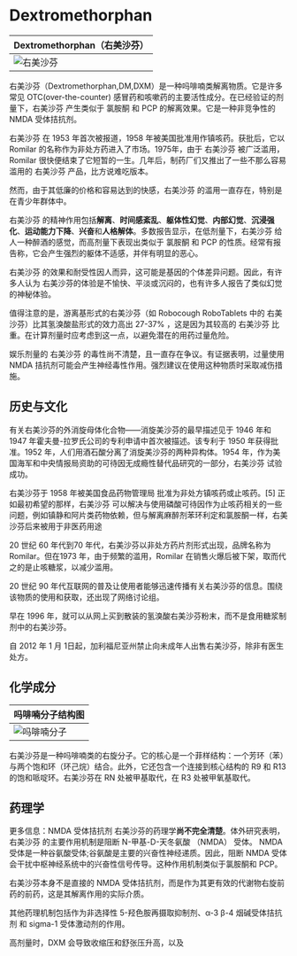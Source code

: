 # Dextromethorphan

| Dextromethorphan（右美沙芬） |
| --- |
| ![右美沙芬](https://m.psychonautwiki.org/w/images/0/0c/DXM.svg "右美沙芬") |

右美沙芬（Dextromethorphan,DM,DXM）是一种吗啡喃类解离物质。它是许多常见 OTC(over-the-counter) 感冒药和咳嗽药的主要活性成分。在已经验证的剂量下，右美沙芬 产生类似于 氯胺酮 和 PCP 的解离效果。它是一种非竞争性的 NMDA 受体拮抗剂。

右美沙芬 在 1953 年首次被报道，1958 年被美国批准用作镇咳药。获批后，它以 Romilar 的名称作为非处方药进入了市场。1975年，由于 右美沙芬 被广泛滥用，Romilar 很快便结束了它短暂的一生。几年后，制药厂们又推出了一些不那么容易滥用的 右美沙芬 产品，比方说难吃版本。

然而，由于其低廉的价格和容易达到的快感，右美沙芬 的滥用一直存在，特别是在青少年群体中。

右美沙芬 的精神作用包括**解离**、**时间感紊乱**、**躯体性幻觉**、**内部幻觉**、**沉浸强化**、**运动能力下降**、**兴奋**和**人格解体**。多数报告显示，在低剂量下，右美沙芬 给人一种醉酒的感觉，而高剂量下表现出类似于 氯胺酮 和 PCP 的性质。经常有报告称，它会产生强烈的躯体不适感，并伴有明显的恶心。

右美沙芬 的效果和耐受性因人而异，这可能是基因的个体差异问题。因此，有许多人认为 右美沙芬的体验是不愉快、平淡或沉闷的，也有许多人报告了类似幻觉的神秘体验。

值得注意的是，游离基形式的右美沙芬（如 Robocough RoboTablets 中的 右美沙芬）比其氢溴酸盐形式的效力高出 27-37%
，这是因为其较高的 右美沙芬 比重。在计算剂量时应考虑到这一点，以避免潜在的用药过量危险。

娱乐剂量的 右美沙芬 的毒性尚不清楚，且一直存在争议。有证据表明，过量使用 NMDA 拮抗剂可能会产生神经毒性作用。强烈建议在使用这种物质时采取减伤措施。

## 历史与文化

有关右美沙芬的外消旋母体化合物——消旋美沙芬的最早描述见于 1946 年和 1947 年霍夫曼-拉罗氏公司的专利申请中首次被描述。该专利于 1950 年获得批准。1952 年，人们用酒石酸分离了消旋美沙芬的两种异构体。1954 年，作为美国海军和中央情报局资助的可待因无成瘾性替代品研究的一部分，右美沙芬 试验成功。

右美沙芬于 1958 年被美国食品药物管理局 批准为非处方镇咳药或止咳药。[5] 正如最初希望的那样，右美沙芬 可以解决与使用磷酸可待因作为止咳药相关的一些问题，例如镇静和阿片类药物依赖，但与解离麻醉剂苯环利定和氯胺酮一样，右美沙芬后来被用于非医药用途

20 世纪 60 年代到70 年代，右美沙芬以非处方药片剂形式出现，品牌名称为 Romilar。但在1973 年，由于频繁的滥用，Romilar 在销售火爆后被下架，取而代之的是止咳糖浆，以减少滥用。

20 世纪 90 年代互联网的普及让使用者能够迅速传播有关右美沙芬的信息。围绕该物质的使用和获取，还出现了网络讨论组。

早在 1996 年，就可以从网上买到散装的氢溴酸右美沙芬粉末，而不是食用糖浆制剂中的右美沙芬。

自 2012 年 1 月 1日起，加利福尼亚州禁止向未成年人出售右美沙芬，除非有医生处方。

## 化学成分

| 吗啡喃分子结构图 | 
| --- |
| ![吗啡喃分子](https://m.psychonautwiki.org/w/images/d/de/Morphinan2.png "吗啡喃分子") | 

右美沙芬是一种吗啡喃类的右旋分子。它的核心是一个菲样结构：一个芳环（苯）与两个饱和环（环己烷）结合。此外，它还包含一个连接到核心结构的 R9 和 R13 的饱和哌啶环。右美沙芬在 RN 处被甲基取代，在 R3 处被甲氧基取代。

## 药理学
更多信息：NMDA 受体拮抗剂
右美沙芬的药理学**尚不完全清楚**。体外研究表明，右美沙芬 的主要作用机制是阻断 N-甲基-D-天冬氨酸 （NMDA） 受体。
NMDA 受体是一种谷氨酸受体;谷氨酸是主要的兴奋性神经递质。因此，阻断 NMDA 受体会干扰中枢神经系统中的兴奋性信号传导。这种作用机制类似于氯胺酮和 PCP。

右美沙芬本身不是直接的 NMDA 受体拮抗剂，而是作为其更有效的代谢物右旋前药的前药，这是其解离作用的实际介质。

其他药理机制包括作为非选择性 5-羟色胺再摄取抑制剂、α-3 β-4 烟碱受体拮抗剂 和 sigma-1 受体激动剂的作用。

高剂量时，DXM 会导致收缩压和舒张压升高，以及
